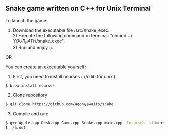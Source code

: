Snake game written on C++ for Unix Terminal
-------------------------------------------
To launch the game:
1) Download the executable file /src/snake_exec.<br/>2) Execute the following command in terminal: "chmod +x $YOUR_PATH$/snake_exec".<br/>3) Run and enjoy :).

OR

You can create an executable yourself:
1) First, you need to install ncurses ( i/o lib for unix )
```bash
$ brew install ncurses
```
2) Clone repository
```bash
$ git clone https://github.com/agonyawaits/snake
```
3) Compile and run:
```bash
$ g++ Apple.cpp Desk.cpp Game.cpp Snake.cpp main.cpp -lncurses -std=c++17
$ ./a.out
```
